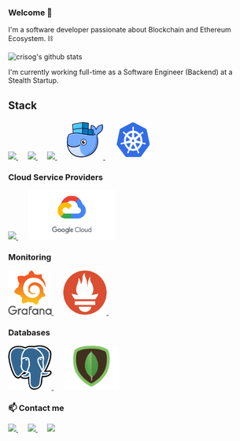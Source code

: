 ### Welcome 👋

<!--
**crisog/crisog** is a ✨ _special_ ✨ repository because its `README.md` (this file) appears on your GitHub profile.
-->

I'm a software developer passionate about Blockchain and Ethereum Ecosystem. ⛓️

![crisog's github stats](https://github-readme-stats.vercel.app/api?username=crisog&hide=issues&show_icons=true&theme=onedark)

I'm currently working full-time as a Software Engineer (Backend) at a Stealth Startup.

## Stack

<p float="left">
  <a href="https://go.dev/" target="_blank" >
    <img src="https://go.dev/blog/go-brand/Go-Logo/SVG/Go-Logo_Blue.svg"  height="75" />
  </a>&nbsp;&nbsp;&nbsp;&nbsp;
  <a href="https://redis.io/" target="_blank" >
    <img src="https://img.icons8.com/color/512/redis.png"  height="80" /> 
  </a>&nbsp;&nbsp;&nbsp;&nbsp;
  <a href="https://www.typescriptlang.org/" target="_blank" >
    <img src="https://upload.wikimedia.org/wikipedia/commons/4/4c/Typescript_logo_2020.svg"  height="75" />
  </a>&nbsp;&nbsp;&nbsp;&nbsp;
  <a href="https://www.docker.com/" target="_blank" >
    <img src="https://raw.githubusercontent.com/crisog/crisog/master/assets/docker.png"  height="80" /> 
  </a>&nbsp;&nbsp;&nbsp;&nbsp;
  <a href="https://kubernetes.io/" target="_blank" >
    <img src="https://raw.githubusercontent.com/crisog/crisog/master/assets/k8s.png"  height="80" />
  </a>
 </p>
  
### Cloud Service Providers
  
 <p float="left">
  <a href="https://aws.amazon.com" target="_blank" >
    <img src="https://img.icons8.com/color/512/amazon-web-services.png"  height="100" />
  </a>&nbsp;&nbsp;&nbsp;&nbsp;
  <a href="https://cloud.google.com/" target="_blank" >
    <img src="https://raw.githubusercontent.com/crisog/crisog/master/assets/gcp.png"  height="100" />
  </a>
 </p>
  
### Monitoring
  
 <p float="left">
  <a href="https://grafana.com/" target="_blank" >
    <img src="https://raw.githubusercontent.com/crisog/crisog/master/assets/grafana.png" height="90" />
  </a>&nbsp;&nbsp;&nbsp;&nbsp;
  <a href="https://prometheus.io/" target="_blank" >
    <img src="https://raw.githubusercontent.com/crisog/crisog/master/assets/prometheus.png" height="90" />
  </a>&nbsp;&nbsp;&nbsp;&nbsp;
</p>

### Databases
  
 <p float="left">
  <a href="https://www.postgresql.org/" target="_blank" >
    <img src="https://raw.githubusercontent.com/crisog/crisog/master/assets/postgresql.png" height="90" >
  </a>&nbsp;&nbsp;&nbsp;&nbsp;
  <a href="https://www.mongodb.com/" target="_blank" >
    <img src="https://raw.githubusercontent.com/crisog/crisog/master/assets/mongo.png" height="90" />
  </a>
</p>

### 📫 Contact me
  <p float="left">
  <a href="https://www.linkedin.com/in/crisog/" target="_blank" >
    <img src="https://img.shields.io/badge/LinkedIn-0077B5?style=for-the-badge&logo=linkedin&logoColor=white" />
  </a>&nbsp;&nbsp;&nbsp;&nbsp;
  <a href="https://x.com/crisogx" target="_blank" >
    <img src="https://img.shields.io/badge/Twitter-1DA1F2?style=for-the-badge&logo=twitter&logoColor=white" />
  </a>&nbsp;&nbsp;&nbsp;&nbsp;
  <a href="mailto:ortega.cpp@gmail.com" target="_blank" >
    <img src="https://img.shields.io/badge/Gmail-D14836?style=for-the-badge&logo=gmail&logoColor=white" />
  </a>
</p>


